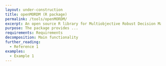 ```yaml
---
layout: under-construction
title: openMORDM (R package)
permalink: /tools/openMORDM/
excerpt: An open source R library for Multiobjective Robust Decision Making (MORDM)
purpose: The package provides ...
requirements: Requirements
decomposition: Main functionality
further_reading:
  - Reference 1
examples:
  - Example 1
---
```

